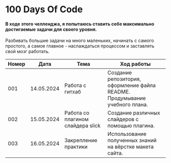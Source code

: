 # 100 Days Of Code 
#### В ходе этого челленджа, я попытаюсь ставить себе максимально достигаемые задачи для своего уровня.
Разбивать большие задачи на много маленьких, начинать с самого простого, а самое главное - наслаждаться процессом и заставлять свой мозг работать.

| Номер     | Дата        |     Тема | Ход работы      |
| ---       | ---         |    ----    |   ---     |
| 001        |14.05.2024   |  Работа с гитхаб          |  Создание репозитория, оформление файла README. Продумывание учебного плана.  |
| 002        |15.05.2024   |  Работа со плагином слайдера slick         |  Создание различных слайдеров с помощью плагина.         |
| 003        |16.05.2024   | Закрепление практики   |  Использование полученных знаний на вёрстке макета сайта.